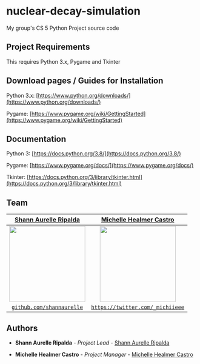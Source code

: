 # nuclear-decay-simulation
My group's CS 5 Python Project source code




## Project Requirements 
This requires Python 3.x, Pygame and Tkinter




## Download pages / Guides for Installation


Python 3.x: [https://www.python.org/downloads/](https://www.python.org/downloads/)

Pygame: [https://www.pygame.org/wiki/GettingStarted](https://www.pygame.org/wiki/GettingStarted)




## Documentation


Python 3: [https://docs.python.org/3.8/](https://docs.python.org/3.8/)

Pygame: [https://www.pygame.org/docs/](https://www.pygame.org/docs/)

Tkinter: [https://docs.python.org/3/library/tkinter.html](https://docs.python.org/3/library/tkinter.html)




## Team


| <a href="https://github.com/shannaurelle" target="_blank">**Shann Aurelle Ripalda**</a> | <a href="https://twitter.com/_michiieee" target="_blank">**Michelle Healmer Castro**</a> 
| :---: |:---:| 
| [<img src="https://unavatar.now.sh/twitter/ShannAurelle" width="200" height="200">](https://github.com/shannaurelle)    | [ <img src="https://unavatar.now.sh/twitter/_michiieee" width="200" height="200">](https://twitter.com/_michiieee) | 
| <a href="https://github.com/shannaurelle" target="_blank">`github.com/shannaurelle`</a> | <a href="twitter.com/_michiieee" target="_blank">`https://twitter.com/_michiieee`</a> |




## Authors


* **Shann Aurelle Ripalda** - *Project Lead* - [Shann Aurelle Ripalda](https://github.com/shannaurelle)

* **Michelle Healmer Castro** - *Project Manager* - [Michelle Healmer Castro](https://twitter.com/_michiieee)

